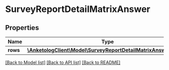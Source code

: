 # SurveyReportDetailMatrixAnswer

## Properties
Name | Type | Description | Notes
------------ | ------------- | ------------- | -------------
**rows** | [**\AnketologClient\Model\SurveyReportDetailMatrixAnswerRows[]**](SurveyReportDetailMatrixAnswerRows.md) |  | 

[[Back to Model list]](../README.md#documentation-for-models) [[Back to API list]](../README.md#documentation-for-api-endpoints) [[Back to README]](../README.md)


